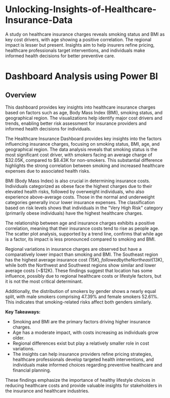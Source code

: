 # Unlocking-Insights-of-Healthcare-Insurance-Data
 A study on healthcare insurance charges reveals smoking status and BMI as key cost drivers, with age showing a positive correlation. The regional impact is lesser but present. Insights aim to help insurers refine pricing, healthcare professionals target interventions, and individuals make informed health decisions for better preventive care.
 
# Dashboard Analysis using Power BI 
## Overview 
This dashboard provides key insights into healthcare insurance charges based on factors such as age, Body Mass Index (BMI), smoking status, and geographical region. The visualizations help identify major cost drivers and trends, enabling better risk assessment for insurance providers and informed health decisions for individuals.

The Healthcare Insurance Dashboard provides key insights into the factors influencing insurance charges, focusing on smoking status, BMI, age, and geographical region. The data analysis reveals that smoking status is the most significant cost driver, with smokers facing an average charge of $32.05K, compared to $8.43K for non-smokers. This substantial difference highlights the strong correlation between smoking and increased healthcare expenses due to associated health risks.

BMI (Body Mass Index) is also crucial in determining insurance costs. Individuals categorized as obese face the highest charges due to their elevated health risks, followed by overweight individuals, who also experience above-average costs. Those in the normal and underweight categories generally incur lower insurance expenses. The classification based on risk levels shows that individuals in the "Very High Risk" category (primarily obese individuals) have the highest healthcare charges.

The relationship between age and insurance charges exhibits a positive correlation, meaning that their insurance costs tend to rise as people age. The scatter plot analysis, supported by a trend line, confirms that while age is a factor, its impact is less pronounced compared to smoking and BMI.

Regional variations in insurance charges are observed but have a comparatively lower impact than smoking and BMI. The Southeast region has the highest average insurance cost ($15K), followed by the Northeast ($13K), while both the Northwest and Southwest regions show similar and lower average costs (~$12K). These findings suggest that location has some influence, possibly due to regional healthcare costs or lifestyle factors, but it is not the most critical determinant.

Additionally, the distribution of smokers by gender shows a nearly equal split, with male smokers comprising 47.39% and female smokers 52.61%. This indicates that smoking-related risks affect both genders similarly.

**Key Takeaways:**

* Smoking and BMI are the primary factors driving higher insurance charges.
* Age has a moderate impact, with costs increasing as individuals grow older.
* Regional differences exist but play a relatively smaller role in cost variations.
* The insights can help insurance providers refine pricing strategies, healthcare professionals develop targeted health interventions, and individuals make informed choices regarding preventive healthcare and financial planning.

These findings emphasize the importance of healthy lifestyle choices in reducing healthcare costs and provide valuable insights for stakeholders in the insurance and healthcare industries.
